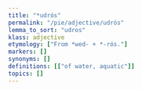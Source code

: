```yaml
---
title: "*udrós"
permalink: "/pie/adjective/udrós"
lemma_to_sort: "udros"
klass: adjective
etymology: ["From *wed- +‎ *-rós."]
markers: []
synonyms: []
definitions: [["of water, aquatic"]]
topics: []
---
```

